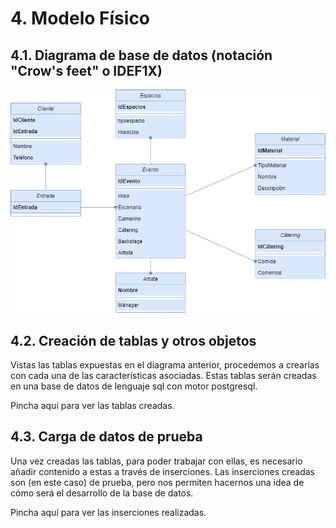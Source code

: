 # 4. Modelo Físico
## 4.1. Diagrama de base de datos (notación "Crow's feet" o IDEF1X)

![Screenshot](../images/Diagrama%20de%20base%20de%20datos.png)

##  4.2. Creación de tablas y otros objetos

Vistas las tablas expuestas en el diagrama anterior, procedemos a crearlas 
con cada una de las características asociadas. Estas tablas serán creadas 
en una base de datos de lenguaje sql con motor postgresql.

Pincha aquí para ver las tablas creadas.

## 4.3. Carga de datos de prueba

Una vez creadas las tablas, para poder trabajar con ellas, es necesario 
añadir contenido a estas a través de inserciones. Las inserciones creadas 
son (en este caso) de prueba, pero nos permiten hacernos una idea de cómo 
será el desarrollo de la base de datos.

Pincha aquí para ver las inserciones realizadas.